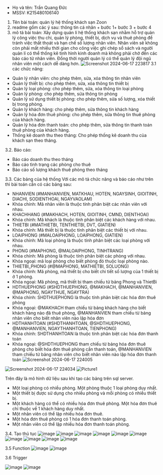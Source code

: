 - Họ và tên: Trần Quang Đức
- MSSV: K215480106140
1. Tên bài toán: quản lý hệ thống khách sạn Zoon
2. readme gồm các ý sau: thông tin cá nhân + bước 1+ bước 3 + bước 4
3. mô tả bài toán: 
Xây dựng quản lí hệ thống khách sạn nhằm hỗ trợ quản lý công việc thu chi, quản lý phòng, thiết bị, dịch vụ và thuê phòng để tránh việc thất thoát và hạn chế số lượng nhân viên. Nhân viên sẽ không còn phải mất nhiều thời gian cho công việc ghi chép sổ sách và người quản lí có thể thống kê tình hình kinh doanh mà không phải chờ đến các báo cáo từ nhân viên. Đồng thời người quản lý có thể quản lý đội ngũ nhân viên một cách dễ dàng hơn.
![Screenshot 2024-06-17 223817](https://github.com/tranduc047/quanlyhethongkhachsanzoon/assets/83036126/c531fab1-5a11-43b8-8935-cf82cbccc764)
3.1 các chức năng:
- Quản lý nhân viên: cho phép thêm, sửa, xóa thông tin nhân viên
- Quản lý thiết bị: cho phép thêm, sửa, xóa thông tin thiết bị
- Quản lý loại phòng: cho phép thêm, sửa, xóa thông tin loại phòng
- Quản lý phòng: cho phép thêm, sửa thông tin phòng
- Quản lý sử dụng thiết bị phòng: cho phép thêm, sửa số lượng, xóa thiết bị trong phòng.
- Quản lý khách hàng: cho phép thêm, sửa  thông tin khách hàng
- Quản lý hóa đơn thuê phòng: cho phép thêm, sửa  thông tin thuê phòng của khách hàng.
- Quản lý hóa đơn thanh toán: cho phép thêm, sửa  thông tin thanh toán thuê phòng của khách hàng.
- Thống kê doanh thu theo tháng: Cho phép thống kê doanh thu của khách sạn theo tháng.

3.2. Báo cáo: 
- Báo cáo doanh thu theo tháng
- Báo cáo tình trạng các phòng cho thuê
- Báo cáo số lượng khách thuê phòng theo tháng


3.3. Các bảng của hệ thống 
Với các mô tả chức năng và báo cáo như trên thì bài toán cần có các bảng sau:
- NHANVIEN (#MANHANVIEN, MATKHAU, HOTEN, NGAYSINH, GIOITINH, DIACHI, SODIENTHOAI, NGAYVAOLAM)
- Khóa chính: Mã nhân viên là thuộc tính phân biệt các nhân viên với nhau.
- KHACHHANG (#MAKHACH, HOTEN, GIOITINH, CMND, DIENTHOAI)
- Khóa chính: Mã khách là thuộc tính phân biệt các khách hàng với nhau.
- THIETBI (#MATHIETBI, TENTHIETBI, DVT, GIATIEN)
- Khóa chính: Mã thiết bị là thuộc tính phân biệt các thiết bị với nhau.
- LOAIPHONG (#MALOAIPHONG, LOAIPHONG, GIATIEN)
- Khóa chính: Mã loại phòng là thuộc tính phân biệt các loại phòng với nhau.
- PHONG (#MAPHONG, @MALOAIPHONG, TINHTRANG)
- Khóa chính: Mã phòng là thuộc tính phân biệt các phòng với nhau.
- Khóa ngoại: mã loại phòng cho biết phòng đó thuộc loại phòng nào.
- THIETBI_PHONG (#@MAPHONG, MATHIETBI, SOLUONG)
- Khóa chính: Mã phòng, mã thiết bị cho biết chi tiết số lượng của 1 thiết bị ở 1 phòng.
- Khóa ngoại: Mã phòng, mã thiết bị tham chiếu từ bảng Phong và ThietBi
- HDTHUEPHONG (#SHDTHUEPHONG, @MAKHACH, @MANHANVIEN, @MAPHONG, NGAYTHUE, NGAYTRA)
- Khóa chính: SHDTHUEPHONG  là thuộc tính phân biệt các hóa đơn thuê phòng
- Khóa ngoại: @MAKHACH tham chiếu từ bảng khách hàng cho biết khách hàng nào đã thuê phòng, @MANHANVIEN tham chiếu từ bảng nhân viên cho biết nhân viên nào lập hóa đơn
- HDTHANHTOAN (#SHDTHANHTOAN, @SHDTHUEPHONG, @MANHANVIEN, NGAYTHANHTOAN, TIENPHONG)
- Khóa chính: SHDTHANHTOAN là thuộc tính phân biệt các hóa đơn thanh toán
- Khóa ngoại: @SHDTHUEPHONG tham chiếu từ bảng hóa đơn thuê phòng cho biết hóa đơn thuê phòng cần thanh toán, @MANHANVIEN tham chiếu từ bảng nhân viên cho biết nhân viên nào lập hóa đơn thanh toán
![Screenshot 2024-06-17 224005](https://github.com/tranduc047/quanlyhethongkhachsanzoon/assets/83036126/835511b1-137b-4302-8807-dc59865c0059)

![Screenshot 2024-06-17 224034](https://github.com/tranduc047/quanlyhethongkhachsanzoon/assets/83036126/65cb2a20-8276-49d8-a220-27167030878b)
![Picture1](https://github.com/tranduc047/quanlyhethongkhachsanzoon/assets/83036126/57bf09aa-7fed-4300-898e-4dfdad6c5ed8)

Trên đây là mô hình dữ liệu sau khi tạo các bảng trên sql server. 
- Một loại phòng có nhiều phòng. Một phòng thuộc 1 loại phòng duy nhất.
- Một thiết bị được sử dụng cho nhiều phòng và mỗi phòng có nhiều thiết bị.
- Một khách hàng có thể có nhiều hóa đơn thuê phòng. Một hóa đơn thuê chỉ thuộc về 1 khách hàng duy nhất.
- Một nhân viên có thể lập nhiều hóa đơn thuê.
- Một hóa đơn thuê phòng có 1 hóa đơn thanh toán phòng.
- Một nhân viên có thể lập nhiều hóa đơn thanh toán phòng.


3.4. Tạo thủ tục
![image](https://github.com/tranduc047/quanlyhethongkhachsanzoon/assets/83036126/8b33d782-7841-4996-9f32-0f26cbf3296c)
![image](https://github.com/tranduc047/quanlyhethongkhachsanzoon/assets/83036126/92844b8b-23ca-4e5f-9153-fe46dcb17ff3)
![image](https://github.com/tranduc047/quanlyhethongkhachsanzoon/assets/83036126/261cfc5c-b885-4743-bf27-ff69dd92e1ce)
![image](https://github.com/tranduc047/quanlyhethongkhachsanzoon/assets/83036126/71b203b5-4168-4e8a-bf54-987710bcb726)
![image](https://github.com/tranduc047/quanlyhethongkhachsanzoon/assets/83036126/95e77792-c6f4-4445-a2fe-da89b6a8e67d)
![image](https://github.com/tranduc047/quanlyhethongkhachsanzoon/assets/83036126/c4715bca-1afb-4438-b6cb-7f7a8837ee76)
![image](https://github.com/tranduc047/quanlyhethongkhachsanzoon/assets/83036126/492ddbaa-8b23-4697-9f13-59e4efe8354f)
![image](https://github.com/tranduc047/quanlyhethongkhachsanzoon/assets/83036126/06f96ce6-2388-4ea5-bf76-80cd7d018229)
![image](https://github.com/tranduc047/quanlyhethongkhachsanzoon/assets/83036126/5e94c271-bdff-4567-8141-a3200da3b348)
![image](https://github.com/tranduc047/quanlyhethongkhachsanzoon/assets/83036126/80c621ef-9f26-4d35-a9eb-81ed9f93a851)

3.5 Function 
![image](https://github.com/tranduc047/quanlyhethongkhachsanzoon/assets/83036126/35b449eb-a818-42fa-819e-fe3435571230)
![image](https://github.com/tranduc047/quanlyhethongkhachsanzoon/assets/83036126/492f67aa-f5dc-4eb0-bcf1-3cd524f2d411)

3.6 Trigger

![image](https://github.com/tranduc047/quanlyhethongkhachsanzoon/assets/83036126/8848e080-7652-4fa6-88aa-19feb00c8cc4)
![image](https://github.com/tranduc047/quanlyhethongkhachsanzoon/assets/83036126/bf3a0fb0-8014-4a38-8da0-a46586d3c7ba)










